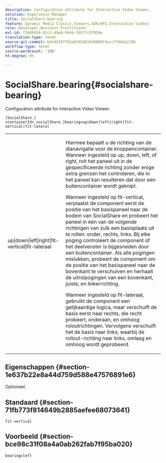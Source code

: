 ```yaml
---
description: Configuration attribute for Interactive Video Viewer.
solution: Experience Manager
title: SocialShare.bearing
feature: Dynamic Media Classic,Viewers,SDK/API,Interactive Videos
role: Developer,Business Practitioner
exl-id: f34d6954-01c5-49e0-94d4-fd577c57956e
translation-type: tm+mt
source-git-commit: b4344397f82eb7d2d61020909f4acc7fddea210b
workflow-type: tm+mt
source-wordcount: '198'
ht-degree: 0%

---
```


# SocialShare.bearing{#socialshare-bearing}

Configuration attribute for Interactive Video Viewer.

`[SocialShare.|<containerId>_socialShare.]bearing=up|down|left|right|fit-vertical|fit-lateral`

<table id="table_441553CD34C94A58A9D7CBF772DEDDB6"> 
 <tbody> 
  <tr> 
   <td colname="col1"> <p> <span class="codeph"> up|down|left|right|fit-vertical|fit-lateraal</span> </p> </td> 
   <td colname="col2"> <p> Hiermee bepaalt u de richting van de dianavigatie voor de knoppencontainer. Wanneer ingesteld op <span class="codeph"> up</span>, <span class="codeph"> down</span>, <span class="codeph"> left</span>, of <span class="codeph"> right</span>, rolt het paneel uit in de gespecificeerde richting zonder enige extra grenzen het controleren, die in het paneel kan resulteren dat door een buitencontainer wordt geknipt. </p> <p>Wanneer ingesteld op <span class="codeph"> fit-vertical</span>, verplaatst de component eerst de positie van het basispaneel naar de bodem van SocialShare en probeert het paneel in één van de volgende richtingen van zulk een basisplaats uit te rollen: onder, rechts, links. Bij elke poging controleert de component of het deelvenster is bijgesneden door een buitencontainer. Als alle pogingen mislukken, probeert de component om de positie van het basispaneel naar de bovenkant te verschuiven en herhaalt de uitrolpogingen van een bovenkant, juiste, en linkerrichting. </p> <p>Wanneer ingesteld op <span class="codeph"> fit-lateraal</span>, gebruikt de component een gelijkaardige logica, maar verschuift de basis eerst naar rechts, die recht probeert, onderaan, en omhoog roloutrichtingen. Vervolgens verschuift het de basis naar links, waarbij de rollout-richting naar links, omlaag en omhoog wordt geprobeerd. </p> </td> 
  </tr> 
 </tbody> 
</table>

## Eigenschappen {#section-1e637b22e8a44d759d588e47576891e6}

Optioneel.

## Standaard {#section-71fb773f814649b2885aefee68073641}

`fit-vertical`

## Voorbeeld {#section-bce98c31f08a4a0ab262fab7f95ba020}

```
bearing=left
```
